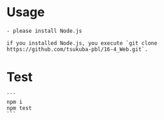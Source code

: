 # Usage
	- please install Node.js
	
	if you installed Node.js, you execute `git clone https://github.com/tsukuba-pbl/16-4_Web.git`.
	

# Test

	```
	npm i
	npm test
	```


